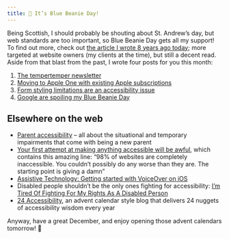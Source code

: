 ```yaml
---
title: 🧢 It’s Blue Beanie Day!
---
```


Being Scottish, I should probably be shouting about St. Andrew’s day, but web standards are too important, so Blue Beanie Day gets all my support! To find out more, check out [the article I wrote 8 years ago today](https://www.tempertemper.net/blog/blue-beanie-day); more targeted at website owners (my clients at the time), but still a decent read. Aside from that blast from the past, I wrote four posts for you this month:

1. [The tempertemper newsletter](https://www.tempertemper.net/blog/the-tempertemper-newsletter)
2. [Moving to Apple One with existing Apple subscriptions](https://www.tempertemper.net/blog/moving-to-apple-one-with-existing-apple-subscriptions)
3. [Form styling limitations are an accessibility issue](https://www.tempertemper.net/blog/form-styling-limitations-are-an-accessibility-issue)
4. [Google are spoiling my Blue Beanie Day](https://www.tempertemper.net/blog/google-are-spoiling-my-blue-beanie-day)


## Elsewhere on the web

- [Parent accessibility](https://axesslab.com/parent-a11y/) – all about the situational and temporary impairments that come with being a new parent
- [Your first attempt at making anything accessible will be awful](https://sheribyrnehaber.com/your-first-attempt-at-making-anything-accessible-will-be-awful/), which contains this amazing line: “98% of websites are completely inaccessible. You couldn’t possibly do any worse than they are. The starting point is giving a damn”
- [Assistive Technology: Getting started with VoiceOver on iOS](https://a11yproject.com/posts/2020-11-23-getting-started-with-voiceover-ios/)
- Disabled people shouldn’t be the only ones fighting for accessibility: [I’m Tired Of Fighting For My Rights As A Disabled Person](http://www.shonalouise.com/2020/10/im-tired-of-fighting-for-my-rights-as.html#.X8TJSC2l2CO)
- [24 Accessibility](https://www.24a11y.com), an advent calendar style blog that delivers 24 nuggets of accessibility wisdom every year

Anyway, have a great December, and enjoy opening those advent calendars tomorrow! 🎁
